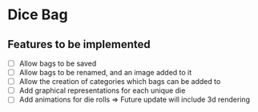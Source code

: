 # Dice Bag

## Features to be implemented

- [ ] Allow bags to be saved
- [ ] Allow bags to be renamed, and an image added to it
- [ ] Allow the creation of categories which bags can be added to
- [ ] Add graphical representations for each unique die
- [ ] Add animations for die rolls => Future update will include 3d rendering